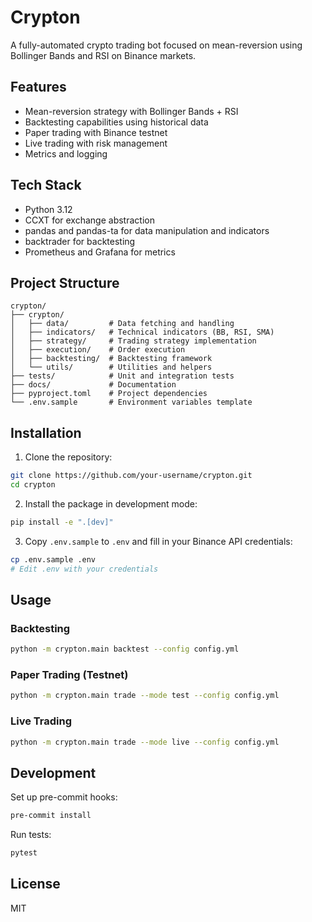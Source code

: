 # Crypton

A fully-automated crypto trading bot focused on mean-reversion using Bollinger Bands and RSI on Binance markets.

## Features

- Mean-reversion strategy with Bollinger Bands + RSI
- Backtesting capabilities using historical data
- Paper trading with Binance testnet
- Live trading with risk management
- Metrics and logging

## Tech Stack

- Python 3.12
- CCXT for exchange abstraction
- pandas and pandas-ta for data manipulation and indicators
- backtrader for backtesting
- Prometheus and Grafana for metrics

## Project Structure

```
crypton/
├── crypton/
│   ├── data/         # Data fetching and handling
│   ├── indicators/   # Technical indicators (BB, RSI, SMA)
│   ├── strategy/     # Trading strategy implementation
│   ├── execution/    # Order execution
│   ├── backtesting/  # Backtesting framework
│   └── utils/        # Utilities and helpers
├── tests/            # Unit and integration tests
├── docs/             # Documentation
├── pyproject.toml    # Project dependencies
└── .env.sample       # Environment variables template
```

## Installation

1. Clone the repository:
```bash
git clone https://github.com/your-username/crypton.git
cd crypton
```

2. Install the package in development mode:
```bash
pip install -e ".[dev]"
```

3. Copy `.env.sample` to `.env` and fill in your Binance API credentials:
```bash
cp .env.sample .env
# Edit .env with your credentials
```

## Usage

### Backtesting

```bash
python -m crypton.main backtest --config config.yml
```

### Paper Trading (Testnet)

```bash
python -m crypton.main trade --mode test --config config.yml
```

### Live Trading

```bash
python -m crypton.main trade --mode live --config config.yml
```

## Development

Set up pre-commit hooks:

```bash
pre-commit install
```

Run tests:

```bash
pytest
```

## License

MIT
